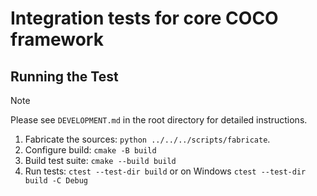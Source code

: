 # Integration tests for core COCO framework

## Running the Test

> [!NOTE]
>
> Please see `DEVELOPMENT.md` in the root directory for detailed instructions.

1. Fabricate the sources: `python ../../../scripts/fabricate`.
1. Configure build: `cmake -B build`
1. Build test suite: `cmake --build build`
1. Run tests: `ctest --test-dir build` or on Windows `ctest --test-dir build -C Debug`